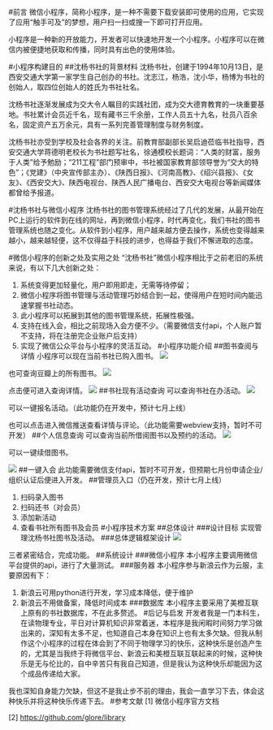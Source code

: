 #前言
微信小程序，简称小程序，是一种不需要下载安装即可使用的应用，它实现了应用“触手可及”的梦想，用户扫一扫或搜一下即可打开应用。

小程序是一种新的开放能力，开发者可以快速地开发一个小程序。小程序可以在微信内被便捷地获取和传播，同时具有出色的使用体验。

#小程序构建目的
##沈杨书社的背景材料
沈杨书社，创建于1994年10月13日，是西安交通大学第一家学生自己创办的书社。沈志江，杨浩，沈小华，杨博为书社的创始人，取四位创始人的姓氏为书社社名。

沈杨书社逐渐发展成为交大令人瞩目的实践社团，成为交大德育教育的一块重要基地。书社累计会员近千名，现有藏书三千余册，工作人员五十九名，社员八百余名，固定资产五万余元，具有一系列完善管理制度与财务制度。

沈杨书社亦受到学校及社会各界的关注。前教育部副部长吴启迪莅临书社指导，西安交通大学蒋德明老校长为书社题写社名，徐通模校长题词：“人类的财富，服务于人类”给予勉励；“211工程”部门预审中，书社被国家教育部领导誉为“交大的特色”；《党建》（中央宣传部主办）、《陕西日报》、《河南高教》、《绍兴县报》、《女友》、《西安交大》、陕西电视台、陕西人民广播电台、西安交大电视台等新闻媒体都曾给予报道。

#沈杨书社与微信小程序
沈杨书社的图书管理系统经过了几代的发展，从最开始在PC上运行的软件到在线的网址，再到微信小程序，时代再变化，我们书社的图书管理系统也随之变化。从软件到小程序，用户越来越方便去操作，系统也变得越来越小，越来越轻便，这不仅得益于科技的进步，也得益于我们不懈进取的态度。

#微信小程序的创新之处及实用之处
“沈杨书社”微信小程序相比于之前老旧的系统来说，有以下几大创新之处：

1. 系统变得更加轻量化，用户即用即走，无需等待停留；
1. 微信小程序将图书管理与活动管理巧妙结合到一起，使得用户在短时间内能迅速掌握书社动态。
1. 此小程序可以拓展到其他的图书管理系统，拓展性极强。
1. 支持在线入会，相比之前现场入会方便不少。（需要微信支付api，个人账户暂不支持，将在注册完企业账户后支持）
1. 实现了微信公众平台与小程序的灵活互动。
#小程序功能介绍
##图书查阅与详情
小程序可以现在当前书社已购入图书。
![](https://i.imgur.com/eF3hlrP.jpg)

也可查询豆瓣上的所有图书。
![](https://i.imgur.com/Czslhq6.jpg)

点击便可进入查询详情。
![](https://i.imgur.com/FHsNP1R.jpg)
##书社现有活动查询
可以查询书社在办活动。
![](https://i.imgur.com/Ejx8LyE.jpg)

可以一键报名活动。（此功能仍在开发中，预计七月上线）

也可以点击进入微信推送查看详情与评论。（此功能需要webview支持，暂时不可开发）
##个人信息查询
可以查询当前所借阅图书以及预约的活动。
![](https://i.imgur.com/scq5pex.jpg)

可以一键续借图书。

![](https://i.imgur.com/fpd5H8H.jpg)
##一键入会
此功能需要微信支付api，暂时不可开发，但预期七月份申请企业/组织认证后便进入开发。
##管理员入口（仍在开发，预计七月上线）
1.	扫码录入图书
2.	扫码还书（对会员）
3.	添加新活动
4.	查看书社所有图书及会员
#小程序技术方案
##总体设计
###设计目标
实现管理沈杨书社图书及活动。
###总体逻辑框架设计
![](https://i.imgur.com/ceXKtL6.png)

三者紧密结合，完成功能。
##系统设计
###微信小程序
本小程序主要调用微信平台提供的api，进行了大量测试。
###服务器
本小程序参与新浪云作为云服，主要原因有下：

1. 新浪云可用python进行开发，学习成本降低，便于维护
1. 新浪云不用做备案，降低时间成本
###数据库
本小程序主要采用了美橙互联上原有的书社数据库，不在此多赘述。
#后记与启发
开发者我是一门本科生，在读物理专业，平日对计算机知识非常着迷，本程序是我闲暇时间努力学习做出来的，深知有太多不足，也知道自己本身在知识上也有太多欠缺。但我从制作这个小程序的过程在体会到了不同于物理学习的快乐，这种快乐是创造产生的，尤其是当我终于将微信平台、新浪云和美橙互联互联起来的时候，这种快乐是无与伦比的，自中辛苦只有我自己知道，但是我认为这种快乐却能因为这个成品传递给大家。

我也深知自身能力欠缺，但这不是我止步不前的理由，我会一直学习下去，体会这种快乐并将这种快乐传递下去。
#参考文献
[1] 微信小程序官方文档

[2] https://github.com/glore/library
